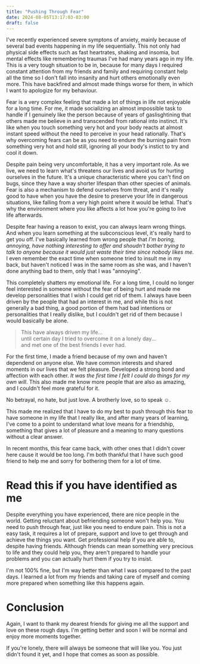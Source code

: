```yaml
---
title: "Pushing Through Fear"
date: 2024-08-05T13:17:03-03:00
draft: false
---
```


I've recently experienced severe symptons of anxiety, mainly because of several
bad events happening in my life sequentially. This not only had physical side
effects such as fast heartrates, shaking and insomia, but mental effects like
remembering traumas I've had many years ago in my life. This is a very tough
situation to be in, because for many days I required constant attention from my
friends and family and requiring constant help all the time so I don't fall into
insanity and hurt others emotionally even more. This have backfired and almost
made things worse for them, in which I want to apologize for my behaviour.

Fear is a very complex feeling that made a lot of things in life not enjoyable
for a long time. For me, it made socializing an almost impossible task to handle
if I genuinely like the person because of years of gaslisghtining that others
made me believe in and transcended from rational into instinct. It's like when
you touch something very hot and your body reacts at almost instant speed without
the need to perceive in your head rationally. That's why overcoming fears can
be as you need to endure the burning pain from something very hot and hold
still, ignoring all your body's instict to try and cool it down.

Despite pain being very uncomfortable, it has a very important role. As we
live, we need to learn what's threatens our lives and avoid us for hurting
ourselves in the future. It's a unique characteristic where you can't find on
bugs, since they have a way shorter lifespan than other species of animals.
Fear is also a mechanism to defend ourselves from threat, and it's really good
to have when you have the desire to preserve your life in dangerous situations,
like falling from a very high point where it would be lethal. That's why the
environment where you like affects a lot how you're going to live life afterwards.

Despite fear having a reason to exist, you can always learn wrong things. And
when you learn something at the subconscious level, it's really hard to get you
off. I've basically learned from wrong people that *I'm boring, annoying, have
nothing interesting to offer and shoudn't bother trying to talk to anyone
because it would just waste their time since nobody likes me.* I even remember
the exact time when someone tried to insult me in my back, but haven't noticed
I was in the same room as she was, and I haven't done anything bad to them, only
that I was "annoying".

This completely shatters my emotional life. For a long time, I could no longer
feel interested in someone without the fear of being hurt and made me develop
personalities that I wish I could get rid of them. I always have been driven by
the people that had an interest in me, and while this is not generally a bad
thing, a good portion of them had bad intentions or personalities that I really
dislike, but I couldn't get rid of them because I would basically be alone.

> This have always driven my life...\
> until certain day I tried to overcome it on a lonely day...\
> and met one of the best friends I ever had.

For the first time, I made a friend because of my own and haven't dependend on
anyone else. We have common interests and shared moments in our lives that we
felt pleasure. Developed a strong bond and affection with each other. *It was the
first time I felt I could do things for my own will*. This also made me know
more people that are also as amazing, and I couldn't feel more grateful for it.

No betrayal, no hate, but just love. A brotherly love, so to speak ☺️.

This made me realized that I have to do my best to push through this fear to
have someone in my life that I really like, and after many years of learning,
I've come to a point to understand what love means for a friendship, something
that gives a lot of pleasure and a meaning to many questions without a clear answer.

In recent months, this fear came back, with other ones that I didn't cover here
cause it would be too long. I'm both thankful that I have such good friend to
help me and sorry for bothering them for a lot of time.

# Read this if you have identified as me

Despite everything you have experienced, there are nice people in the world. Getting
reluctant about befriending someone won't help you. You need to push through fear,
just like you need to endure pain. This is not a easy task, it requires a lot of
prepare, support and love to get through and achieve the things you want. Get
professional help if you are able to, despite having friends. Although friends
can mean something very precious to life and they could help you, they aren't 
prepared to handle your problems and you can actually hurt them if you try to insist.

I'm not 100% fine, but I'm way better than what I was compared to the past days.
I learned a lot from my friends and taking care of myself and coming more prepared 
when something like this happens again.

# Conclusion

Again, I want to thank my dearest friends for giving me all the support and love
on these rough days. I'm getting better and soon I will be normal and enjoy more
moments together.

If you're lonely, there will always be someone that will like you.
You just didn't found it yet, and I hope that comes as soon as possible.
